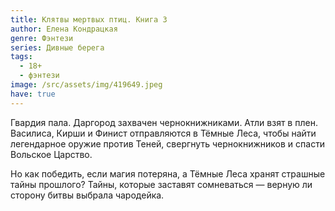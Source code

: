 ```yaml
---
title: Клятвы мертвых птиц. Книга 3
author: Елена Кондрацкая
genre: Фэнтези
series: Дивные берега
tags:
  - 18+
  - фэнтези
image: /src/assets/img/419649.jpeg
have: true
---
```

Гвардия пала. Даргород захвачен чернокнижниками. Атли взят в плен. Василиса, Кирши и Финист отправляются в Тёмные Леса, чтобы найти легендарное оружие против Теней, свергнуть чернокнижников и спасти Вольское Царство.

Но как победить, если магия потеряна, а Тёмные Леса хранят страшные тайны прошлого? Тайны, которые заставят сомневаться — верную ли сторону битвы выбрала чародейка.
